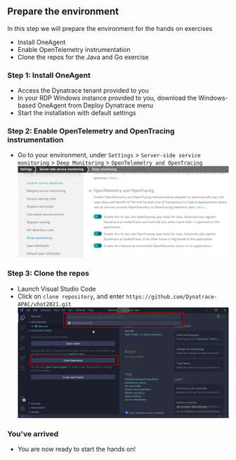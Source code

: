 ## Prepare the environment
In this step we will prepare the environment for the hands on exercises
- Install OneAgent
- Enable OpenTelemetry instrumentation
- Clone the repos for the Java and Go exercise

### Step 1: Install OneAgent
- Access the Dynatrace tenant provided to you
- In your RDP Windows instance provided to you, download the Windows-based OneAgent from Deploy Dynatrace menu
- Start the installation with default settings

### Step 2: Enable OpenTelemetry and OpenTracing instrumentation
- Go to your environment, under `Settings` > `Server-side service monitoring` > `Deep Monitoring` > `OpenTelemetry and OpenTracing`
  ![Deep Monitoring](../assets/images/deep_monitoring.png)

### Step 3: Clone the repos
- Launch Visual Studio Code
- Click on `clone repository`, and enter `https://github.com/Dynatrace-APAC/vhot2021.git`
  ![CloneRepo](../assets/images/01_prepare_the_environment-3.png)

### You've arrived
- You are now ready to start the hands on!
